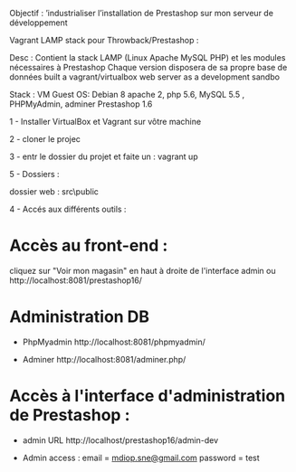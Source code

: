 

Objectif :
’industrialiser l’installation de Prestashop sur mon serveur de développement

Vagrant LAMP stack pour Throwback/Prestashop :

Desc :
Contient la stack LAMP (Linux Apache MySQL PHP) et les modules nécessaires à Prestashop
Chaque version disposera de sa propre base de données
built a vagrant/virtualbox web server as a development sandbo

Stack :
VM Guest OS: Debian 8
apache 2, php 5.6, MySQL 5.5 , PHPMyAdmin, adminer
Prestashop 1.6

1 - Installer  VirtualBox et Vagrant sur vôtre machine

2 - cloner le projec

3 - entr le dossier du projet et faite un : vagrant up

5 - Dossiers :

dossier web : src\public

4 - Accés aux différents outils :


# Accès au front-end :
cliquez sur "Voir mon magasin" en haut à droite de l'interface admin
ou
http://localhost:8081/prestashop16/

# Administration DB

* PhpMyadmin
 http://localhost:8081/phpmyadmin/

* Adminer
  http://localhost:8081/adminer.php/

# Accès à l'interface d'administration de Prestashop :
* admin URL
http://localhost/prestashop16/admin-dev

* Admin access :
email = mdiop.sne@gmail.com
password = test
